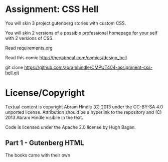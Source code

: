 Assignment: CSS Hell
====================

You will skin 3 project gutenberg stories with custom CSS.

You will skin 2 versions of a possible professional homepage for your
self with 2 versions of CSS.

Read requirements.org

Read this comic http://theoatmeal.com/comics/design_hell

git clone https://github.com/abramhindle/CMPUT404-assignment-css-hell.git

License/Copyright
=================

Textual content is copyright Abram Hindle (C) 2013 under the CC-BY-SA
4.0 unported license. Attribution should be a hyperlink to the
repository and (C) 2013 Abram Hindle visibile in the text.

Code is licensed under the Apache 2.0 license by Hugh Bagan.

## Part 1 - Gutenberg HTML

The books came with their own <style> embedded in the HTML, so I commented that out and linked them to my style.css instead. I also added a <meta> viewport tag to make the page scale properly on mobile resolutions. On the whole, these pages do not need many changes. I left the `<pre>` tag style as-is to respect its purpose.

gutenberg1.png

![](gutenberg1.png)

gutenberg2.png

![](gutenberg2.png)

gutenberg3.png

![](gutenberg3.png)

## Part 2 - Professional & Funny pages

I already did the whole assignment before I realized I was supposed to recreate the page from the comic. Instead, I thought the requirements wanted me to make a page about *myself*. Sorry!

good.png
![](good.png)

ugly.png
![](ugly.png)

## Sources

* Chris Coyier. "A Complete Guide to Flexbox" https://css-tricks.com/snippets/css/a-guide-to-flexbox/
* Chris Coyier. "Animating Filters" https://css-tricks.com/almanac/properties/f/filter/#animating-filters
* Cherif. "Resize image proportionally with CSS?" https://stackoverflow.com/a/15501985
* MDN. "Semantics in HTML" https://developer.mozilla.org/en-US/docs/Glossary/semantics
* MDN. "The Unordered List Element" https://developer.mozilla.org/en-US/docs/Web/HTML/Element/ul
* MDN. "Box shadow" https://developer.mozilla.org/en-US/docs/Web/CSS/box-shadow
* MDN. "linear-gradient()" https://developer.mozilla.org/en-US/docs/Web/CSS/linear-gradient()
* w3schools. "HTML Audio" https://www.w3schools.com/html/html5_audio.asp
* Arcade floor background by NRRD on artstation https://www.artstation.com/artwork/XBmymR
* Google fonts. "Faster One" https://fonts.google.com/specimen/Faster+One

Song is owned by the Black Eyed Peas. Please don't hurt me 🥺👉👈
